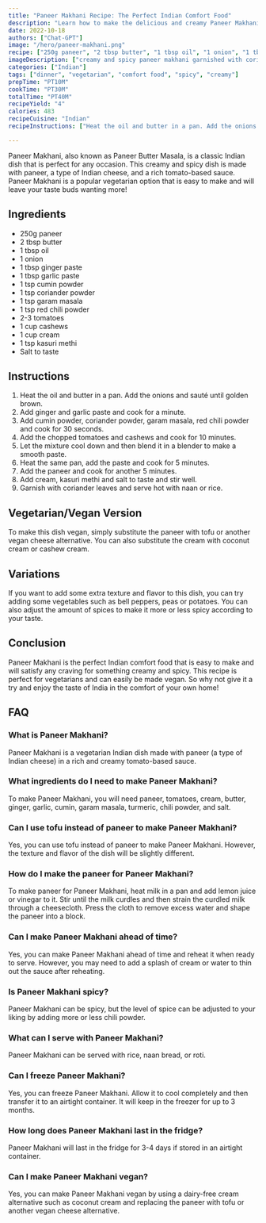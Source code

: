 ```yaml
---
title: "Paneer Makhani Recipe: The Perfect Indian Comfort Food"
description: "Learn how to make the delicious and creamy Paneer Makhani, a classic Indian dish that is perfect for any occasion. This recipe is easy to follow and will leave your taste buds wanting more!"
date: 2022-10-18
authors: ["Chat-GPT"]
image: "/hero/paneer-makhani.png"
recipe: ["250g paneer", "2 tbsp butter", "1 tbsp oil", "1 onion", "1 tbsp ginger paste", "1 tbsp garlic paste", "1 tsp cumin powder", "1 tsp coriander powder", "1 tsp garam masala", "1 tsp red chili powder", "2-3 tomatoes", "1 cup cashews", "1 cup cream", "1 tsp kasuri methi", "Salt to taste"]
imageDescription: ["creamy and spicy paneer makhani garnished with coriander leaves"]
categories: ["Indian"]
tags: ["dinner", "vegetarian", "comfort food", "spicy", "creamy"]
prepTime: "PT10M"
cookTime: "PT30M"
totalTime: "PT40M"
recipeYield: "4"
calories: 483
recipeCuisine: "Indian"
recipeInstructions: ["Heat the oil and butter in a pan. Add the onions and sauté until golden brown.", "Add ginger and garlic paste and cook for a minute.", "Add cumin powder, coriander powder, garam masala, red chili powder and cook for 30 seconds.", "Add the chopped tomatoes and cashews and cook for 10 minutes.", "Let the mixture cool down and then blend it in a blender to make a smooth paste.", "Heat the same pan, add the paste and cook for 5 minutes.", "Add the paneer and cook for another 5 minutes.", "Add cream, kasuri methi and salt to taste and stir well.", "Garnish with coriander leaves and serve hot with naan or rice."]

---
```


Paneer Makhani, also known as Paneer Butter Masala, is a classic Indian dish that is perfect for any occasion. This creamy and spicy dish is made with paneer, a type of Indian cheese, and a rich tomato-based sauce. Paneer Makhani is a popular vegetarian option that is easy to make and will leave your taste buds wanting more!

## Ingredients

- 250g paneer
- 2 tbsp butter
- 1 tbsp oil
- 1 onion
- 1 tbsp ginger paste
- 1 tbsp garlic paste
- 1 tsp cumin powder
- 1 tsp coriander powder
- 1 tsp garam masala
- 1 tsp red chili powder
- 2-3 tomatoes
- 1 cup cashews
- 1 cup cream
- 1 tsp kasuri methi
- Salt to taste

## Instructions

1. Heat the oil and butter in a pan. Add the onions and sauté until golden brown.
2. Add ginger and garlic paste and cook for a minute.
3. Add cumin powder, coriander powder, garam masala, red chili powder and cook for 30 seconds.
4. Add the chopped tomatoes and cashews and cook for 10 minutes.
5. Let the mixture cool down and then blend it in a blender to make a smooth paste.
6. Heat the same pan, add the paste and cook for 5 minutes.
7. Add the paneer and cook for another 5 minutes.
8. Add cream, kasuri methi and salt to taste and stir well.
9. Garnish with coriander leaves and serve hot with naan or rice.

## Vegetarian/Vegan Version

To make this dish vegan, simply substitute the paneer with tofu or another vegan cheese alternative. You can also substitute the cream with coconut cream or cashew cream.

## Variations

If you want to add some extra texture and flavor to this dish, you can try adding some vegetables such as bell peppers, peas or potatoes. You can also adjust the amount of spices to make it more or less spicy according to your taste.

## Conclusion

Paneer Makhani is the perfect Indian comfort food that is easy to make and will satisfy any craving for something creamy and spicy. This recipe is perfect for vegetarians and can easily be made vegan. So why not give it a try and enjoy the taste of India in the comfort of your own home!

## FAQ

### What is Paneer Makhani?

Paneer Makhani is a vegetarian Indian dish made with paneer (a type of Indian cheese) in a rich and creamy tomato-based sauce.

### What ingredients do I need to make Paneer Makhani?

To make Paneer Makhani, you will need paneer, tomatoes, cream, butter, ginger, garlic, cumin, garam masala, turmeric, chili powder, and salt.

### Can I use tofu instead of paneer to make Paneer Makhani?

Yes, you can use tofu instead of paneer to make Paneer Makhani. However, the texture and flavor of the dish will be slightly different.

### How do I make the paneer for Paneer Makhani?

To make paneer for Paneer Makhani, heat milk in a pan and add lemon juice or vinegar to it. Stir until the milk curdles and then strain the curdled milk through a cheesecloth. Press the cloth to remove excess water and shape the paneer into a block.

### Can I make Paneer Makhani ahead of time?

Yes, you can make Paneer Makhani ahead of time and reheat it when ready to serve. However, you may need to add a splash of cream or water to thin out the sauce after reheating.

### Is Paneer Makhani spicy?

Paneer Makhani can be spicy, but the level of spice can be adjusted to your liking by adding more or less chili powder.

### What can I serve with Paneer Makhani?

Paneer Makhani can be served with rice, naan bread, or roti.

### Can I freeze Paneer Makhani?

Yes, you can freeze Paneer Makhani. Allow it to cool completely and then transfer it to an airtight container. It will keep in the freezer for up to 3 months.

### How long does Paneer Makhani last in the fridge?

Paneer Makhani will last in the fridge for 3-4 days if stored in an airtight container.

### Can I make Paneer Makhani vegan?

Yes, you can make Paneer Makhani vegan by using a dairy-free cream alternative such as coconut cream and replacing the paneer with tofu or another vegan cheese alternative.